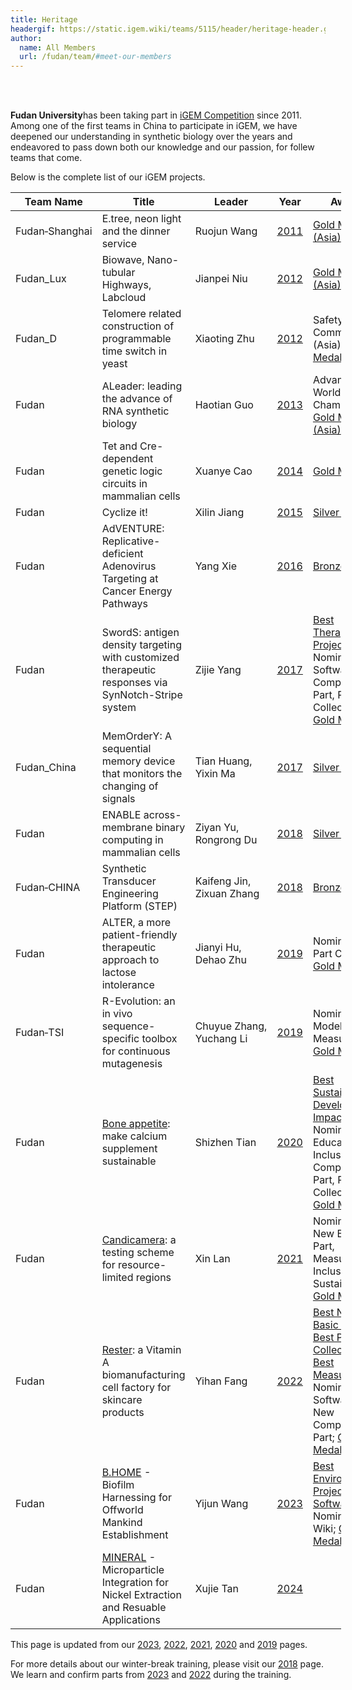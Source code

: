 ```yaml
---
title: Heritage
headergif: https://static.igem.wiki/teams/5115/header/heritage-header.gif
author:
  name: All Members
  url: /fudan/team/#meet-our-members
---
```


<br><br>

<strong>Fudan University</strong>has been taking part in [iGEM Competition](https://old.igem.org/Timeline) since 2011. Among one of the first teams in China to participate in iGEM, we have deepened our understanding in synthetic biology over the years and endeavored to pass down both our knowledge and our passion, for follew teams that come.

Below is the complete list of our iGEM projects.

<table style="width:105%">
  <thead><tr><th>Team&#160;Name</th><th>Title</th><th>Leader</th><th>Year</th><th>Awards</th><th>Social</th></tr></thead>
  <tbody>
    <tr><td>Fudan&#8209;Shanghai</td><td>E.tree, neon light and the dinner service</td><td>Ruojun&#160;Wang</td><td><a href="https://old.igem.org/Team.cgi?team_id=604" rel="noreferrer" target="_blank">2011</a></td>
      <td><a href="https://old.igem.org/Results?year=2011&amp;division=igem&amp;region=Asia" target="_blank">Gold Medal (Asia)</a></td>
      <td></td></tr>
    <tr><td>Fudan_Lux</td><td>Biowave, Nano-tubular Highways, Labcloud</td><td>Jianpei&#160;Niu</td><td><a href="https://old.igem.org/Team.cgi?team_id=785" rel="noreferrer" target="_blank">2012</a></td>
      <td><a href="https://old.igem.org/Results?year=2012&amp;division=igem&amp;region=Asia" target="_blank">Gold Medal (Asia)</a></td>
      <td></td></tr>
    <tr><td>Fudan_D</td><td>Telomere related construction of programmable time switch in yeast</td><td>Xiaoting&#160;Zhu</td><td><a href="https://old.igem.org/Team.cgi?team_id=798" rel="noreferrer" target="_blank">2012</a></td>
      <td>Safety Commendation (Asia); <a href="https://old.igem.org/Results?year=2012&amp;division=igem&amp;region=Asia" target="_blank">Silver Medal (Asia)</a></td>
      <td><a href="https://twitter.com/FDU_iGEM" target="_blank">FDU_iGEM</a></td></tr>
    <tr><td>Fudan</td><td>ALeader: leading the advance of RNA synthetic biology</td><td>Haotian&#160;Guo</td><td><a href="https://old.igem.org/Team.cgi?team_id=1100" rel="noreferrer" target="_blank">2013</a></td>
      <td>Advance to World Championship; <a href="https://old.igem.org/Results?year=2013&amp;division=igem&amp;region=Asia" target="_blank">Gold Medal (Asia)</a></td>
      <td></td></tr>
    <tr><td>Fudan</td><td>Tet and Cre-dependent genetic logic circuits in mammalian cells</td><td>Xuanye&#160;Cao</td><td><a href="https://old.igem.org/Team.cgi?team_id=1440" rel="noreferrer" target="_blank">2014</a></td>
      <td><a href="https://old.igem.org/Results?year=2014&amp;division=igem" target="_blank">Gold Medal</a></td>
      <td></td></tr>
    <tr><td>Fudan</td><td>Cyclize it!</td><td>Xilin&#160;Jiang</td><td><a href="https://old.igem.org/Team.cgi?team_id=1777" rel="noreferrer" target="_blank">2015</a></td>
      <td><a href="https://old.igem.org/Results?year=2015&amp;division=igem" target="_blank">Silver Medal</a></td>
      <td></td></tr>
    <tr><td>Fudan</td><td>AdVENTURE: Replicative-deficient Adenovirus Targeting at Cancer Energy Pathways</td><td>Yang&#160;Xie</td><td><a href="https://old.igem.org/Team.cgi?team_id=1925" rel="noreferrer" target="_blank">2016</a></td>
      <td><a href="https://old.igem.org/Results?year=2016&amp;division=igem" target="_blank">Bronze Medal</a></td>
      <td></td></tr>
    <tr><td>Fudan</td><td>SwordS: antigen density targeting with customized therapeutic responses via SynNotch-Stripe system</td><td>Zijie&#160;Yang</td><td><a href="https://old.igem.org/Team.cgi?team_id=2446" rel="noreferrer" target="_blank">2017</a></td>
      <td><a href="https://2017.igem.org/Competition/Results" target="_blank">Best Therapeutics Project</a>; Nominated for Software, New Composite Part, Part Collection; <a href="https://old.igem.org/Results?year=2017&amp;division=igem" target="_blank">Gold Medal</a></td>
      <td><a href="https://mp.weixin.qq.com/s/onttQywMRT1hheIa9-4O9A" target="_blank">Fudan_iGEM</a></td></tr>
    <tr><td>Fudan_China</td><td>MemOrderY: A sequential memory device that monitors the changing of signals</td><td>Tian&#160;Huang, Yixin&#160;Ma</td><td><a href="https://old.igem.org/Team.cgi?team_id=2460" rel="noreferrer" target="_blank">2017</a></td>
      <td><a href="https://old.igem.org/Results?year=2017&amp;division=igem" target="_blank">Silver Medal</a></td>
      <td></td></tr>
    <tr><td>Fudan</td><td>ENABLE across-membrane binary computing in mammalian cells</td><td>Ziyan&#160;Yu, Rongrong&#160;Du</td><td><a href="https://old.igem.org/Team.cgi?team_id=2549" rel="noreferrer" target="_blank">2018</a></td>
      <td><a href="https://old.igem.org/Results?year=2018&amp;division=igem" target="_blank">Silver Medal</a></td>
      <td><a href="https://mp.weixin.qq.com/mp/appmsgalbum?__biz=MzU2ODA2MTY1MQ==&action=getalbum&album_id=1532917925110710272#wechat_redirect" target="_blank">Fudan_iGEM</a></td></tr>
    <tr><td>Fudan&#8209;CHINA</td><td>Synthetic Transducer Engineering Platform (STEP)</td><td>Kaifeng&#160;Jin, Zixuan&#160;Zhang</td><td><a href="https://old.igem.org/Team.cgi?team_id=2886" rel="noreferrer" target="_blank">2018</a></td>
      <td><a href="https://old.igem.org/Results?year=2018&amp;division=igem" target="_blank">Bronze Medal</a></td>
      <td></td></tr>
    <tr><td>Fudan</td><td>ALTER, a more patient-friendly therapeutic approach to lactose intolerance</td><td>Jianyi&#160;Hu, Dehao&#160;Zhu</td><td><a href="https://old.igem.org/Team.cgi?team_id=3245" rel="noreferrer" target="_blank">2019</a></td>
      <td>Nominated for Part Collection; <a href="https://old.igem.org/Results?year=2019&amp;division=igem" target="_blank">Gold Medal</a></td>
      <!-- https://2019.igem.org/Competition/Results -->
      <td><a href="https://twitter.com/IgemF" target="_blank">IgemF</a></td></tr>
    <tr><td>Fudan&#8209;TSI</td><td>R-Evolution: an in vivo sequence-specific toolbox for continuous mutagenesis</td><td>Chuyue&#160;Zhang, Yuchang&#160;Li</td><td><a href="https://old.igem.org/Team.cgi?team_id=3257" rel="noreferrer" target="_blank">2019</a></td>
      <td>Nominated for Model, Measurement; <a href="https://old.igem.org/Results?year=2019&amp;division=igem" target="_blank">Gold Medal</a></td>
      <!-- https://2019.igem.org/Competition/Results -->
      <td><a href="https://mp.weixin.qq.com/mp/appmsgalbum?__biz=MzU2ODA2MTY1MQ==&action=getalbum&album_id=1532913710640496641#wechat_redirect" target="_blank">Fudan_iGEM</a></td></tr>
    <tr><td>Fudan</td><td><a href="https://video.igem.org/w/g5dMeUWTQR7epNvkBJ41Xd" target="_blank">Bone appetite</a>: make calcium supplement sustainable</td><td>Shizhen&#160;Tian</td><td><a href="https://old.igem.org/Team.cgi?team_id=3606" rel="noreferrer" target="_blank">2020</a></td>
      <td><a href="https://2020.igem.org/Competition/Results" target="_blank">Best Sustainable Development Impact</a>; Nominated for Education, Inclusive, New Compositie Part, Part Collection; <a href="https://old.igem.org/Results?year=2020&amp;division=igem" target="_blank">Gold Medal</a></td>
      <td><a href="https://mp.weixin.qq.com/mp/appmsgalbum?__biz=MzU2ODA2MTY1MQ==&action=getalbum&album_id=3138242312792342532#wechat_redirect" target="_blank">Fudan_iGEM</a></td></tr>
    <tr><td>Fudan</td><td><a href="https://video.igem.org/w/7nsVni1Fc2HXbewZ6U3quV" target="_blank">Candicamera</a>: a testing scheme for resource-limited regions</td><td>Xin&#160;Lan</td><td><a href="https://old.igem.org/Team.cgi?team_id=3790" rel="noreferrer" target="_blank">2021</a></td>
      <td>Nominated for New Basic Part, Measurement, Inclusivity, Sustainability; <a href="https://old.igem.org/Results?year=2021&amp;division=igem" target="_blank">Gold Medal</a></td>
      <!-- https://jamboree.igem.org/2021/results/special-awards -->
      <td><a href="https://mp.weixin.qq.com/mp/appmsgalbum?__biz=MzU2ODA2MTY1MQ==&action=getalbum&album_id=1875055113929588737#wechat_redirect" target="_blank">Fudan_iGEM</a></td></tr>
    <tr><td>Fudan</td><td><a href="https://video.igem.org/w/5iD5aPZDNkiiezQcNeH42o" target="_blank">Rester</a>: a Vitamin A biomanufacturing cell factory for skincare products</td><td>Yihan&#160;Fang</td><td><a href="https://old.igem.org/Team.cgi?team_id=4162" rel="noreferrer" target="_blank">2022</a></td>
      <td><a href="https://jamboree.igem.org/2022/results?scroll=Best%20New%20Basic%20Part#special-prizes" target="_blank">Best New Basic Part</a>, <a href="https://jamboree.igem.org/2022/results?scroll=Best%20Part%20Collection#special-prizes" target="_blank">Best Part Collection</a>, <a href="https://jamboree.igem.org/2022/results?scroll=Best%20Measurement#special-prizes" target="_blank">Best Measurement</a>; Nominated for Software Tool, New Compositie Part; <a href="https://jamboree.igem.org/2022/results#medals" target="_blank">Gold Medal</a></td>
      <td><a href="https://mp.weixin.qq.com/mp/appmsgalbum?__biz=MzU2ODA2MTY1MQ==&action=getalbum&album_id=3138238705355358214#wechat_redirect" target="_blank">Fudan_iGEM</a></td></tr>
    <tr><td>Fudan</td><td><a href="https://video.igem.org/w/r8AoMzrsD8vA6cKcgCZ156" target="_blank">B.HOME</a> - Biofilm Harnessing for Offworld Mankind Establishment</td><td>Yijun&#160;Wang</td><td><a href="https://old.igem.org/Team.cgi?team_id=4765" rel="noreferrer" target="_blank">2023</a></td>
      <td><a href="https://jamboree.igem.org/2023/results?scroll=Environment#village-awards" target="_blank">Best Environment Project</a>, <a href="https://jamboree.igem.org/2023/results?scroll=Best%20Software%20Tool#special-prizes" target="_blank">Best Software Tool</a>; Nominated for Wiki; <a href="https://jamboree.igem.org/2023/results#medals" target="_blank">Gold Medal</a></td>
      <td><a href="https://mp.weixin.qq.com/mp/appmsgalbum?__biz=MzU2ODA2MTY1MQ==&action=getalbum&album_id=3018641261198737410#wechat_redirect" target="_blank">Fudan_iGEM</a></td></tr>
    <tr><td>Fudan</td><td><a href="https://video.igem.org/w/d1795b71-2707-4eeb-92ce-5b88145ef1a3" target="_blank">MINERAL</a> - Microparticle Integration for Nickel Extraction and Resuable Applications</td><td>Xujie&#160;Tan</td><td><a href="https://teams.igem.org/5115" rel="noreferrer" target="_blank">2024</a></td>
      <td>  </td>
      <td><a href="https://mp.weixin.qq.com/mp/appmsgalbum?__biz=MzU2ODA2MTY1MQ==&action=getalbum&album_id=3322758862575403011#wechat_redirect" target="_blank">Fudan_iGEM</a></td></tr>
  </tbody>
</table>

This page is updated from our [2023](https://2023.igem.wiki/fudan/heritage/), [2022](https://2022.igem.wiki/fudan/heritage), [2021](https://2021.igem.org/Team:Fudan/Heritage), [2020](https://2020.igem.org/Team:Fudan/Heritage) and [2019](https://2019.igem.org/Team:Fudan-TSI/Heritage) pages.

For more details about our winter-break training, please visit our [2018](http://2018.igem.org/Team:Fudan/Heritage) page. We learn and confirm parts from [2023](https://2023.igem.wiki/fudan/parts/) and [2022](https://2022.igem.wiki/fudan/parts) during the training.
